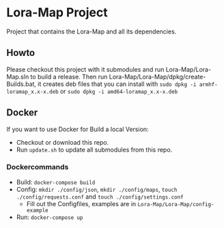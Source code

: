 # Lora-Map Project
Project that contains the Lora-Map and all its dependencies.

## Howto
Please checkout this project with it submodules and run Lora-Map/Lora-Map.sln to build a release. Then run Lora-Map/Lora-Map/dpkg/create-Builds.bat, it creates deb files that you can install with `sudo dpkg -i armhf-loramap_x.x-x.deb` or `sudo dpkg -i amd64-loramap_x.x-x.deb`

## Docker
If you want to use Docker for Build a local Version:
* Checkout or download this repo.
* Run `update.sh` to update all submodules from this repo.

### Dockercommands
* Build: `docker-compose build`
* Config: `mkdir ./config/json`, `mkdir ./config/maps`, `touch ./config/requests.conf` and `touch ./config/settings.conf`
  * Fill out the Configfiles, examples are in `Lora-Map/Lora-Map/config-example`
* Run: `docker-compose up`